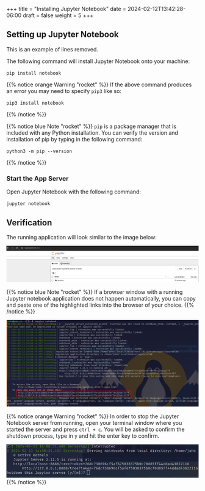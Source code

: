 +++
title = "Installing Jupyter Notebook"
date = 2024-02-12T13:42:28-06:00
draft = false
weight = 5
+++

## Setting up Jupyter Notebook

This is an example of lines removed.

The following command will install Jupyter Notebook onto your machine:

```console
pip install notebook
```

{{% notice orange Warning "rocket" %}}
If the above command produces an error you may need to specify `pip3` like so:

```console
pip3 install notebook
```
{{% /notice %}}

{{% notice blue Note "rocket" %}}
`pip` is a package manager that is included with any Python installation. You can verify the version and installation of pip by typing in the following command:

```console
python3 -m pip --version
```
{{% /notice %}}

### Start the App Server
Open Jupyter Notebook with the following command:

```console
jupyter notebook
```

## Verification

The running application will look similar to the image below:

![Jupyter notebook running on localhost within the browser](pictures/localhost-notebook.png?classes=border)

{{% notice blue Note "rocket" %}}
If a browser window with a running Jupyter notebook application does not happen automatically, you can copy and paste one of the highlighted links into the browser of your choice.
{{% /notice %}}

![Running jupyter notebook in the terminal to open the application](pictures/jupyter-notebook.png?classes=border)

{{% notice orange Warning "rocket" %}}
In order to stop the Jupyter Notebook server from running, open your terminal window where you started the server and press `ctrl + c`. You will be asked to confirm the shutdown process, type in `y` and hit the enter key to confirm.

![Shutting down jupyter notebook server within the command line](pictures/confirm-shutdown.png?classes=border)
{{% /notice %}}
